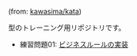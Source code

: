 (from: [kawasima/kata](https://github.com/kawasima/kata))

型のトレーニング用リポジトリです。

- 練習問題01: [ビジネスルールの実装](https://github.com/todokr/scala-kata/blob/master/scala-kata-1/readme.md)
